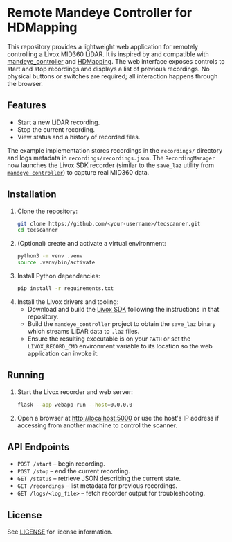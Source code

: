 # Remote Mandeye Controller for HDMapping

This repository provides a lightweight web application for remotely
controlling a Livox MID360 LiDAR. It is inspired by and compatible with
[mandeye_controller](https://github.com/JanuszBedkowski/mandeye_controller)
and [HDMapping](https://github.com/MapsHD/HDMapping). The web interface
exposes controls to start and stop recordings and displays a list of
previous recordings. No physical buttons or switches are required; all
interaction happens through the browser.

## Features
- Start a new LiDAR recording.
- Stop the current recording.
- View status and a history of recorded files.

The example implementation stores recordings in the `recordings/`
directory and logs metadata in `recordings/recordings.json`. The
`RecordingManager` now launches the Livox SDK recorder (similar to the
`save_laz` utility from
[`mandeye_controller`](https://github.com/JanuszBedkowski/mandeye_controller))
to capture real MID360 data.

## Installation
1. Clone the repository:
   ```bash
   git clone https://github.com/<your-username>/tecscanner.git
   cd tecscanner
   ```
2. (Optional) create and activate a virtual environment:
   ```bash
   python3 -m venv .venv
   source .venv/bin/activate
   ```
3. Install Python dependencies:
   ```bash
   pip install -r requirements.txt
   ```
4. Install the Livox drivers and tooling:
   - Download and build the [Livox SDK](https://github.com/Livox-SDK/Livox-SDK)
     following the instructions in that repository.
   - Build the `mandeye_controller` project to obtain the `save_laz` binary
     which streams LiDAR data to `.laz` files.
   - Ensure the resulting executable is on your `PATH` or set the
     `LIVOX_RECORD_CMD` environment variable to its location so the web
     application can invoke it.

## Running
1. Start the Livox recorder and web server:
   ```bash
   flask --app webapp run --host=0.0.0.0
   ```
2. Open a browser at [http://localhost:5000](http://localhost:5000) or use
   the host's IP address if accessing from another machine to control the
   scanner.

## API Endpoints
- `POST /start` – begin recording.
- `POST /stop` – end the current recording.
- `GET /status` – retrieve JSON describing the current state.
- `GET /recordings` – list metadata for previous recordings.
- `GET /logs/<log_file>` – fetch recorder output for troubleshooting.

## License
See [LICENSE](LICENSE) for license information.
